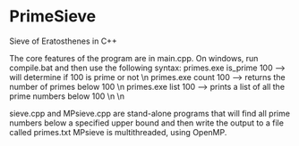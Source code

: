 # PrimeSieve
Sieve of Eratosthenes in C++

The core features of the program are in main.cpp. On windows, run compile.bat and then use the following syntax:
primes.exe is_prime 100   --> will determine if 100 is prime or not \n
primes.exe count 100   --> returns the number of primes below 100 \n
primes.exe list 100    --> prints a list of all the prime numbers below 100 \n \n

sieve.cpp and MPsieve.cpp are stand-alone programs that will find all prime numbers below a specified upper bound and then write the output to a file called primes.txt
MPsieve is multithreaded, using OpenMP.
